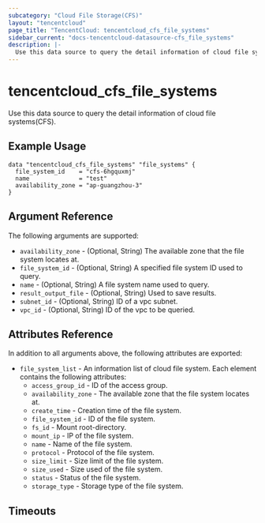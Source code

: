 ```yaml
---
subcategory: "Cloud File Storage(CFS)"
layout: "tencentcloud"
page_title: "TencentCloud: tencentcloud_cfs_file_systems"
sidebar_current: "docs-tencentcloud-datasource-cfs_file_systems"
description: |-
  Use this data source to query the detail information of cloud file systems(CFS).
---
```


# tencentcloud_cfs_file_systems

Use this data source to query the detail information of cloud file systems(CFS).

## Example Usage

```hcl
data "tencentcloud_cfs_file_systems" "file_systems" {
  file_system_id    = "cfs-6hgquxmj"
  name              = "test"
  availability_zone = "ap-guangzhou-3"
}
```

## Argument Reference

The following arguments are supported:

* `availability_zone` - (Optional, String) The available zone that the file system locates at.
* `file_system_id` - (Optional, String) A specified file system ID used to query.
* `name` - (Optional, String) A file system name used to query.
* `result_output_file` - (Optional, String) Used to save results.
* `subnet_id` - (Optional, String) ID of a vpc subnet.
* `vpc_id` - (Optional, String) ID of the vpc to be queried.

## Attributes Reference

In addition to all arguments above, the following attributes are exported:

* `file_system_list` - An information list of cloud file system. Each element contains the following attributes:
  * `access_group_id` - ID of the access group.
  * `availability_zone` - The available zone that the file system locates at.
  * `create_time` - Creation time of the file system.
  * `file_system_id` - ID of the file system.
  * `fs_id` - Mount root-directory.
  * `mount_ip` - IP of the file system.
  * `name` - Name of the file system.
  * `protocol` - Protocol of the file system.
  * `size_limit` - Size limit of the file system.
  * `size_used` - Size used of the file system.
  * `status` - Status of the file system.
  * `storage_type` - Storage type of the file system.


## Timeouts

<no value>


